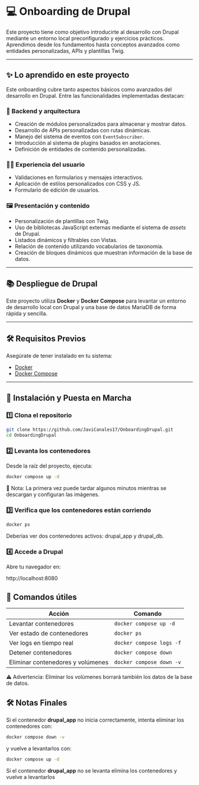# 💻 Onboarding de Drupal

Este proyecto tiene como objetivo introducirte al desarrollo con Drupal mediante un entorno local preconfigurado y ejercicios prácticos. Aprendimos desde los fundamentos hasta conceptos avanzados como entidades personalizadas, APIs y plantillas Twig.

---

## ✨ Lo aprendido en este proyecto

Este onboarding cubre tanto aspectos básicos como avanzados del desarrollo en Drupal. Entre las funcionalidades implementadas destacan:

### 🧱 Backend y arquitectura
- Creación de módulos personalizados para almacenar y mostrar datos.
- Desarrollo de APIs personalizadas con rutas dinámicas.
- Manejo del sistema de eventos con `EventSubscriber`.
- Introducción al sistema de plugins basados en anotaciones.
- Definición de entidades de contenido personalizadas.

### 🧑‍💻 Experiencia del usuario
- Validaciones en formularios y mensajes interactivos.
- Aplicación de estilos personalizados con CSS y JS.
- Formulario de edición de usuarios.

### 🖼️ Presentación y contenido
- Personalización de plantillas con Twig.
- Uso de bibliotecas JavaScript externas mediante el sistema de *assets* de Drupal.
- Listados dinámicos y filtrables con Vistas.
- Relación de contenido utilizando vocabularios de taxonomía.
- Creación de bloques dinámicos que muestran información de la base de datos.

---

## 📚 Despliegue de Drupal

Este proyecto utiliza **Docker** y **Docker Compose** para levantar un entorno de desarrollo local con Drupal y una base de datos MariaDB de forma rápida y sencilla.

---

## 🛠️ Requisitos Previos

Asegúrate de tener instalado en tu sistema:

- [Docker](https://docs.docker.com/get-docker/)
- [Docker Compose](https://docs.docker.com/compose/install/)

---

## 🚀 Instalación y Puesta en Marcha

### 1️⃣ Clona el repositorio
```bash
git clone https://github.com/JaviCanales17/OnboardingDrupal.git
cd OnboardingDrupal
```
### 2️⃣ Levanta los contenedores

Desde la raíz del proyecto, ejecuta:
```bash
docker compose up -d
```
📌 Nota: La primera vez puede tardar algunos minutos mientras se descargan y configuran las imágenes.

### 3️⃣ Verifica que los contenedores están corriendo
```bash
docker ps
```
Deberías ver dos contenedores activos: drupal_app y drupal_db.

### 4️⃣ Accede a Drupal

Abre tu navegador en:

http://localhost:8080

## 🧰 Comandos útiles

| Acción                           | Comando                         |
|----------------------------------|----------------------------------|
| Levantar contenedores           | `docker compose up -d`          |
| Ver estado de contenedores      | `docker ps`                     |
| Ver logs en tiempo real         | `docker compose logs -f`        |
| Detener contenedores            | `docker compose down`           |
| Eliminar contenedores y volúmenes | `docker compose down -v`      |


⚠️ Advertencia: Eliminar los volúmenes borrará también los datos de la base de datos.

## 🛠️ Notas Finales

Si el contenedor **drupal_app** no inicia correctamente, intenta eliminar los contenedores con:
```bash
docker compose down -v
```
y vuelve a levantarlos con:
```bash
docker compose up -d
```
Si el contenedor **drupal_app** no se levanta elimina los contenedores y vuelve a levantarlos
